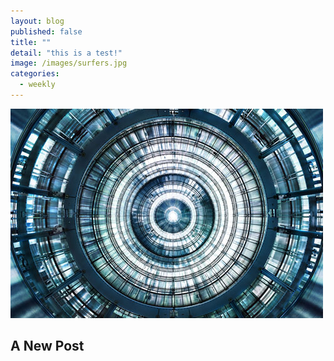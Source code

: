```yaml
---
layout: blog
published: false
title: ""
detail: "this is a test!"
image: /images/surfers.jpg
categories: 
  - weekly
---
```


![Luca Zanier](/images/posts/2013/l-zanier/zanier_1.jpg)

## A New Post
